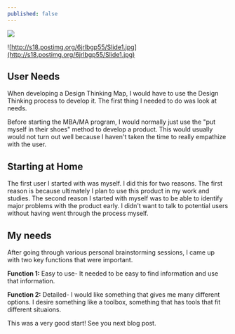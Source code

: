 ```yaml
---
published: false
---
```


![](/)


![http://s18.postimg.org/6jrlbgp55/Slide1.jpg](http://s18.postimg.org/6jrlbgp55/Slide1.jpg)


## User Needs
When developing a Design Thinking Map, I would have to use the Design Thinking process to develop it. The first thing I needed to do was look at needs. 

Before starting the MBA/MA program, I would normally just use the "put myself in their shoes" method to develop a product. This would usually would not turn out well because I haven't taken the time to really empathize with the user. 

## Starting at Home
The first user I started with was myself. I did this for two reasons. The first reason is because ultimately I plan to use this product in my work and studies. The second reason I started with myself was to be able to identify major problems with the product early. I didn't want to talk to potential users without having went through the process myself.

## My needs
After going through various personal brainstorming sessions, I came up with two key functions that were important.

**Function 1:** Easy to use- It needed to be easy to find information and use that information.

**Function 2:** Detailed- I would like something that gives me many different options. I desire something like a toolbox, something that has tools that fit different situaions. 

This was a very good start! See you next blog post.








